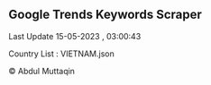 

## Google Trends Keywords Scraper 
 
Last Update 15-05-2023 , 03:00:43

Country List :
VIETNAM.json



© Abdul Muttaqin 
